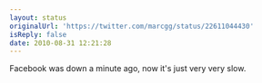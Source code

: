 ```yaml
---
layout: status
originalUrl: 'https://twitter.com/marcgg/status/22611044430'
isReply: false
date: 2010-08-31 12:21:28
---
```


Facebook was down a minute ago, now it's just very very slow.
